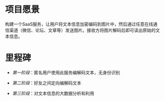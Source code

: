 # 项目愿景

构建一个SaaS服务，让用户将文本信息加密编码到图片中，然后通过任意在线通信渠道（微信、论坛、文章等）发送图片。接收方将图片解码后即可读出原始的文本信息。

# 里程碑

* *第一阶段*：匿名用户使用此服务编解码文本，无身份识别

* *第二阶段*：好友之间定向编解码文本

* *第三阶段*：对文本信息的大数据分析和利用
